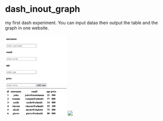 # dash_inout_graph

my first dash experiment. You can input datas then output the table and the graph in one website.

<img src = "Screenshot 2021-11-16 at 08.24.14.png" width="200">
<img src = "/images/simulator2.png" width="200">
